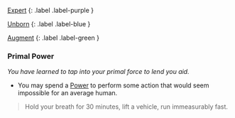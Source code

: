 
[Expert](Game/Advancement-List?Expert=true)
{: .label .label-purple }

[Unborn](Game/Unborn)
{: .label .label-blue }

[Augment](Game/Advancement-List?Augment=true)
{: .label .label-green }
### Primal Power
*You have learned to tap into your primal force to lend you aid.*
* You may spend a [Power](Game/Additional-Attributes#Power) to perform some action that would seem impossible for an average human.

> Hold your breath for 30 minutes, lift a vehicle, run immeasurably fast.

